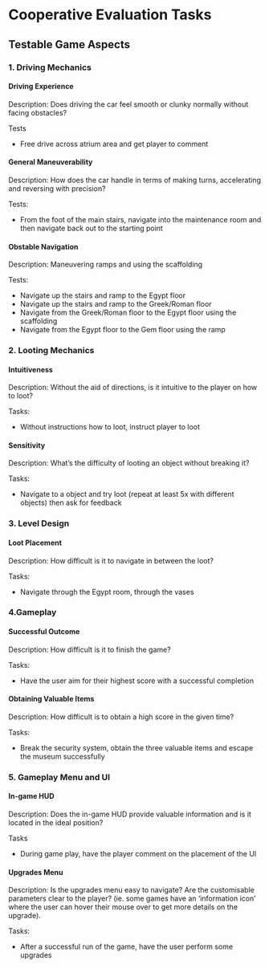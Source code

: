 # Cooperative Evaluation Tasks 

## Testable Game Aspects 

### 1. Driving Mechanics

#### Driving Experience

Description: Does driving the car feel smooth or clunky normally without facing obstacles?

Tests
- Free drive across atrium area and get player to comment 	

#### General Maneuverability 

Description: How does the car handle in terms of making turns, accelerating and reversing with precision?

Tests:
- From the foot of the main stairs, navigate into the maintenance room and then navigate back out to the starting point 

#### Obstable Navigation 

Description: Maneuvering ramps and using the scaffolding

Tests: 
- Navigate up the stairs and ramp to the Egypt floor
- Navigate up the stairs and ramp to the Greek/Roman floor
- Navigate from the Greek/Roman floor to the Egypt floor using the scaffolding 
- Navigate from the Egypt floor to the Gem floor using the ramp 

### 2. Looting Mechanics 

#### Intuitiveness 

Description: Without the aid of directions, is it intuitive to the player on how to loot?

Tasks:
- Without instructions how to loot, instruct player to loot


#### Sensitivity 
Description: What’s the difficulty of looting an object without breaking it? 

Tasks:
- Navigate to a object and try loot (repeat at least 5x with different objects) then ask for feedback

### 3. Level Design 

#### Loot Placement 

Description: How difficult is it to navigate in between the loot? 

Tasks:
- Navigate through the Egypt room, through the vases

### 4.Gameplay 

#### Successful Outcome 

Description: How difficult is it to finish the game?

Tasks:
- Have the user aim for their highest score with a successful completion

#### Obtaining Valuable Items 

Description:  How difficult is to obtain a high score in the given time? 

Tasks:
- Break the security system, obtain the three valuable items and escape the museum successfully 

### 5. Gameplay Menu and UI 

#### In-game HUD 

Description: Does the in-game HUD provide valuable information and is it located in the ideal position? 

Tasks
- During game play, have the player comment on the placement of the UI 

#### Upgrades Menu 

Description: Is the upgrades menu easy to navigate? Are the customisable parameters clear to the player? (ie. some games have an ‘information icon’ where the user can hover their mouse over to get more details on the upgrade). 

Tasks:
- After a successful run of the game, have the user perform some upgrades
